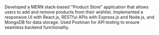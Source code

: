 Developed a MERN stack-based "Product Store" application that allows users to add and remove products from their wishlist. Implemented a responsive UI with React.js, RESTful APIs with Express.js and Node.js, and MongoDB for data storage. Used Postman for API testing to ensure seamless backend functionality.
